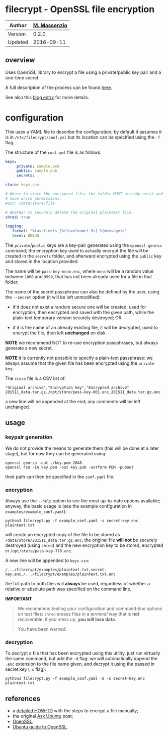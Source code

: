 
# filecrypt - OpenSSL file encryption

Author  | [M. Massenzio](https://www.linkedin.com/in/mmassenzio)
 -------|-----------
Version | 0.2.0
Updated | 2016-09-11

## overview

Uses OpenSSL library to encrypt a file using a private/public key pair and a one-time secret.

A full description of the process can be found [here][how-to].

See also this [blog entry](https://codetrips.com/2016/07/13/filecrypt-openssl-file-encryption/) for more details.

# configuration

This uses a YAML file to describe the configuration; by default it assumes it is in
`/etc/filecrypt/conf.yml` but its location can be specified using the `-f` flag.

The structure of the `conf.yml` file is as follows:

```yaml
keys:
     private: sample.pem
     public: sample.pub
     secrets: .

store: keys.csv

# Where to store the encrypted file; the folder MUST already exist and the user
# have write permissions.
#out: /data/store/file

# Whether to securely delete the original plaintext file.
shred: true

logging:
   format: "%(asctime)s [%(levelname)-5s] %(message)s"
   level: DEBUG

```

The `private`/`public` keys are a key-pair generated using the `openssl genrsa` command; the
encryption key used to actually encrypt the file will be created in the `secrets` folder,
and afterward encrypted using the `public` key and stored in the location provided.

The name will be `pass-key-nnnn.enc`, where `nnnn` will be a random value between `1000` and
`9999`, that has not been already used for a file in that folder.

The name of the secret passphrase can also be defined by the user, using the `--secret` option
(it will be left unmodified):

* if it does not exist a random secure one will be created, used for encryption, 
  then encrypted and saved with the given path, while the plain-text temporary version securely 
  destroyed; OR

* if it is the name of an already existing file, it will be decrypted, used to encrypt the file,
  then left __unchanged__ on disk.

**NOTE** we recommend NOT to re-use encryption passphrases, but always generate a new secret.

**NOTE** it is currently not possible to specify a plain-text passphrase: we always assume that
the given file has been encrypted using the `private` key.


The `store` file is a CSV list of:

```
"Original archive","Encryption key","Encrypted archive"
201511_data.tar.gz,/opt/store/pass-key-001.enc,201511_data.tar.gz.enc
```

a new line will be appended at the end; any comments will be left unchanged.

## usage

### keypair generation

We do not provide the means to generate them (this will be done at a later stage), but for now 
they can be generated using:

    openssl genrsa -out ./key.pem 2048
    openssl rsa -in key.pem -out key.pub -outform PEM -pubout

their path can then be specified in the `conf.yaml` file.

### encryption

Always use the `--help` option to see the most up-to-date options available; anyway, the basic
usage is (see the example configuration in `examples/example_conf.yaml`):
    
    python3 filecrypt.py -f example_conf.yaml -s secret-key.enc plaintext.txt

will create an encrypted copy of the file to be stored as `/data/store/201511_data.tar.gz.enc`,
the original file __will not__ be securely destroyed (using `shred`) and the new encryption key to be stored, encrypted in `/opt/store/pass-key-778.enc`.

A new line will be appended to `keys.csv`:

    /.../filecrypt/examples/plaintext.txt,secret-key.enc,/.../filecrypt/examples/plaintext.txt.enc

the full path to both files will __always__ be used, regardless of whether a relative or absolute
 path was specified on the command line.
 
 
__IMPORTANT__
>We recommend testing your configuration and command-line options on test files: `shred` erases files in a _terminal_ way that is __not__ recoverable: if you mess up, __you will lose data__.
>
>You have been warned.

### decryption

To decrypt a file that has been encrypted using this utility, just run virtually the same 
command, but add the `-d` flag: we will automatically append the `.enc` extension to the file 
name given, and decrypt it using the passed in secret key (`-s` flag):

    python3 filecrypt.py -f example_conf.yaml -d -s secret-key.enc plaintext.txt

## references

* a [detailed HOW-TO](how-to) with the steps to encrypt a file manually;
* the original [Ask Ubuntu][ask-ubuntu] post;
* [OpenSSL](https://openssl.org);
* [Ubuntu guide to OpenSSL][ubuntu openssl].

[how-to]: https://github.com/massenz/HOW-TOs/blob/master/HOW-TO%20Encrypt%20archive.rst
[ask-ubuntu]: http://askubuntu.com/questions/95920/encrypt-tar-gz-file-on-create
[ubuntu openssl]: https://help.ubuntu.com/community/OpenSSL
